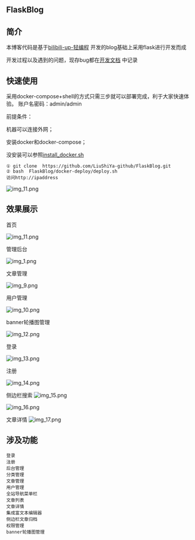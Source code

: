 ## FlaskBlog
## 简介
本博客代码是基于[bilibili-up-轻编程](https://space.bilibili.com/432627585) 开发的blog基础上采用flask进行开发而成

开发过程以及遇到的问题，现存bug都在[开发文档](https://github.com/LiuShiYa-github/FlaskBlog/tree/master/Development-Documentation) 中记录
## 快速使用
采用docker-compose+shell的方式只需三步就可以部署完成，利于大家快速体验。
账户名密码：admin/admin

前提条件： 

机器可以连接外网； 

安装docker和docker-compose； 

没安装可以参照[install_docker.sh](https://github.com/LiuShiYa-github/ShellScript/blob/main/install_docker.sh)

```text
① git clone  https://github.com/LiuShiYa-github/FlaskBlog.git
② bash  FlaskBlog/docker-deploy/deploy.sh
访问http://ipaddress
```
![img_11.png](Development-Documentation/img_19.png)

## 效果展示
首页

![img_11.png](Development-Documentation/img_11.png)



管理后台

![img_1.png](Development-Documentation/img_8.png)

文章管理

![img_9.png](Development-Documentation/img_9.png)


用户管理

![img_10.png](Development-Documentation/img_10.png)

banner轮播图管理

![img_12.png](Development-Documentation/img_12.png)


登录

![img_13.png](Development-Documentation/img_13.png)

注册

![img_14.png](Development-Documentation/img_14.png)

侧边栏搜索
![img_15.png](Development-Documentation/img_15.png)

![img_16.png](Development-Documentation/img_16.png)

文章详情
![img_17.png](Development-Documentation/img_17.png)

## 涉及功能
```text
登录
注册
后台管理
分类管理
文章管理
用户管理
全站导航菜单栏
文章列表
文章详情
集成富文本编辑器
侧边栏文章归档
权限管理
banner轮播图管理
```



